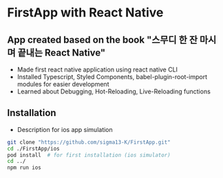 # FirstApp with React Native

## App created based on the book "스무디 한 잔 마시며 끝내는 React Native"

- Made first react native application using react native CLI
- Installed Typescript, Styled Components, babel-plugin-root-import modules for easier development
- Learned about Debugging, Hot-Reloading, Live-Reloading functions


## Installation
- Description for ios app simulation
```bash
git clone "https://github.com/sigma13-K/FirstApp.git"
cd ./FirstApp/ios
pod install  # for first installation (ios simulator)
cd ../
npm run ios
```
